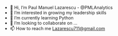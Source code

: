 - 👋 Hi, I’m Paul Manuel Lazarescu - @PMLAnalytics
- 👀 I’m interested in growing my leadership skills
- 🌱 I’m currently learning Python
- 💞️ I’m looking to collaborate on ...
- 📫 How to reach me Lazarescu711@gmail.com

<!---
PMLAnalytics/PMLAnalytics is a ✨ special ✨ repository because its `README.md` (this file) appears on your GitHub profile.
You can click the Preview link to take a look at your changes.
--->
